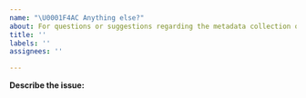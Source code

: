 ```yaml
---
name: "\U0001F4AC Anything else?"
about: For questions or suggestions regarding the metadata collection or markdown generation, please refer to the khulnasoft/collection-of-generator repository.
title: ''
labels: ''
assignees: ''

---
```


<!--
For questions or suggestions regarding the project metadata collection or markdown generation, please refer to the collection-of-generator repository: https://github.com/khulnasoft/collection-of-generator
-->

**Describe the issue:**

<!-- Describe your issue, but please be descriptive! Include screenshots, logs, code or other info to help explain your problem -->
